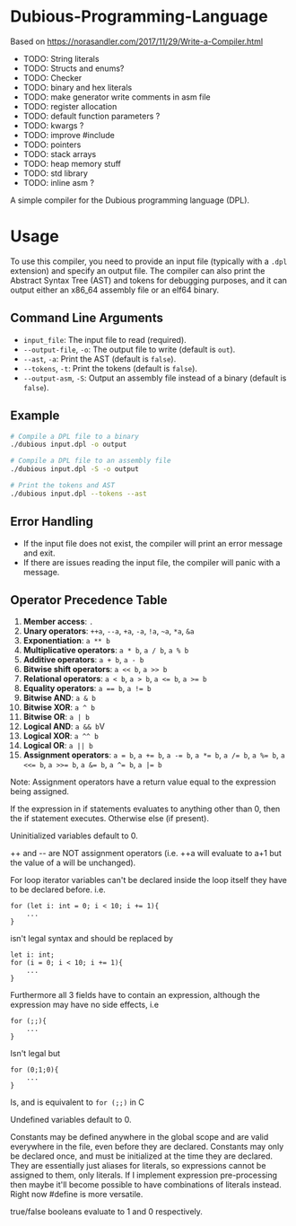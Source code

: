 # Dubious-Programming-Language

Based on https://norasandler.com/2017/11/29/Write-a-Compiler.html

- TODO: String literals
- TODO: Structs and enums?
- TODO: Checker
- TODO: binary and hex literals
- TODO: make generator write comments in asm file
- TODO: register allocation
- TODO: default function parameters ?
- TODO: kwargs ?
- TODO: improve #include
- TODO: pointers
- TODO: stack arrays
- TODO: heap memory stuff
- TODO: std library
- TODO: inline asm ?


A simple compiler for the Dubious programming language (DPL).

# Usage

To use this compiler, you need to provide an input file (typically with a `.dpl` extension) and specify an output file. 
The compiler can also print the Abstract Syntax Tree (AST) and tokens for debugging purposes, and it can output either 
an x86_64 assembly file or an elf64 binary.

## Command Line Arguments

- `input_file`: The input file to read (required).
- `--output-file`, `-o`: The output file to write (default is `out`).
- `--ast`, `-a`: Print the AST (default is `false`).
- `--tokens`, `-t`: Print the tokens (default is `false`).
- `--output-asm`, `-S`: Output an assembly file instead of a binary (default is `false`).

## Example

```sh
# Compile a DPL file to a binary
./dubious input.dpl -o output

# Compile a DPL file to an assembly file
./dubious input.dpl -S -o output

# Print the tokens and AST
./dubious input.dpl --tokens --ast
```

## Error Handling

- If the input file does not exist, the compiler will print an error message and exit.
- If there are issues reading the input file, the compiler will panic with a message.


## Operator Precedence Table

1. **Member access**: `.`
2. **Unary operators**: `++a`, `--a`, `+a`, `-a`, `!a`, `~a`, `*a`, `&a`
3. **Exponentiation**: `a ** b`
4. **Multiplicative operators**: `a * b`, `a / b`, `a % b`
5. **Additive operators**: `a + b`, `a - b`
6. **Bitwise shift operators**: `a << b`, `a >> b`
7. **Relational operators**: `a < b`, `a > b`, `a <= b`, `a >= b`
8. **Equality operators**: `a == b`, `a != b`
9. **Bitwise AND**: `a & b`
10. **Bitwise XOR**: `a ^ b`
11. **Bitwise OR**: `a | b`
12. **Logical AND**: `a && b`V
13. **Logical XOR**: `a ^^ b`
14. **Logical OR**: `a || b`
15. **Assignment operators**: `a = b`, `a += b`, `a -= b`, `a *= b`, `a /= b`, `a %= b`, `a <<= b`, `a >>= b`, `a &= b`, `a ^= b`, `a |= b`

Note: Assignment operators have a return value equal to the expression being assigned.

If the expression in if statements evaluates to anything other than 0, then the if
statement executes. Otherwise else (if present).

Uninitialized variables default to 0.

++ and -- are NOT assignment operators (i.e. ++a will evaluate to a+1 but the value of a will be unchanged).

For loop iterator variables can't be declared inside the loop itself they have to be declared before. i.e.
```
for (let i: int = 0; i < 10; i += 1){
	...
}
```
isn't legal syntax and should be replaced by
```
let i: int;
for (i = 0; i < 10; i += 1){
	...
}
```
Furthermore all 3 fields have to contain an expression, although the expression may have no side effects, i.e
```
for (;;){
	...
}
```
Isn't legal but
```
for (0;1;0){
	...
}
```
Is, and is equivalent to `for (;;)` in C

Undefined variables default to 0.

Constants may be defined anywhere in the global scope and are valid everywhere in the file, even
before they are declared. Constants may only be declared once, and must be initialized at the time
they are declared. They are essentially just aliases for literals, so expressions cannot be assigned to them,
only literals. If I implement expression pre-processing then maybe it'll become possible to have
combinations of literals instead. Right now #define is more versatile.

true/false booleans evaluate to 1 and 0 respectively.